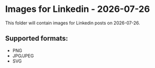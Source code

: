 # Images for Linkedin - 2026-07-26

This folder will contain images for Linkedin posts on 2026-07-26.

## Supported formats:
- PNG
- JPG/JPEG
- SVG
